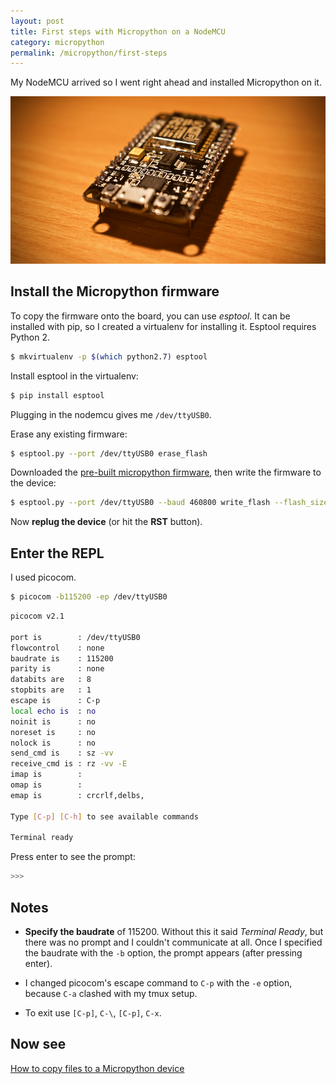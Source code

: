 ```yaml
---
layout: post
title: First steps with Micropython on a NodeMCU
category: micropython
permalink: /micropython/first-steps
---
```

My NodeMCU arrived so I went right ahead and installed Micropython on it.

![nodemcu](/assets/nodemcu.png)

## Install the Micropython firmware

To copy the firmware onto the board, you can use *esptool*. It can be installed
with pip, so I created a virtualenv for installing it. Esptool requires Python
2.

```sh
$ mkvirtualenv -p $(which python2.7) esptool
```

Install esptool in the virtualenv:

```sh
$ pip install esptool
```

Plugging in the nodemcu gives me `/dev/ttyUSB0`.

Erase any existing firmware:

```sh
$ esptool.py --port /dev/ttyUSB0 erase_flash
```

Downloaded the [pre-built micropython
firmware](http://micropython.org/download/), then write the firmware to the
device:

```sh
$ esptool.py --port /dev/ttyUSB0 --baud 460800 write_flash --flash_size=8m -fm dio 0 esp8266-20160809-v1.8.3.bin
```

Now **replug the device** (or hit the **RST** button).

## Enter the REPL

I used picocom.

```sh
$ picocom -b115200 -ep /dev/ttyUSB0
```
```sh
picocom v2.1

port is        : /dev/ttyUSB0
flowcontrol    : none
baudrate is    : 115200
parity is      : none
databits are   : 8
stopbits are   : 1
escape is      : C-p
local echo is  : no
noinit is      : no
noreset is     : no
nolock is      : no
send_cmd is    : sz -vv
receive_cmd is : rz -vv -E
imap is        :
omap is        :
emap is        : crcrlf,delbs,

Type [C-p] [C-h] to see available commands

Terminal ready
```

Press enter to see the prompt:

```sh
>>>
```

## Notes

- **Specify the baudrate** of 115200. Without this it said *Terminal Ready*,
but there was no prompt and I couldn't communicate at all. Once I specified the
baudrate with the `-b` option, the prompt appears (after pressing enter).

- I changed picocom's escape command to `C-p` with the `-e` option, because
`C-a` clashed with my tmux setup.

- To exit use `[C-p]`, ``C-\``, `[C-p]`, `C-x`.

## Now see

[How to copy files to a Micropython device](https://beau.click/micropython/mipy)
